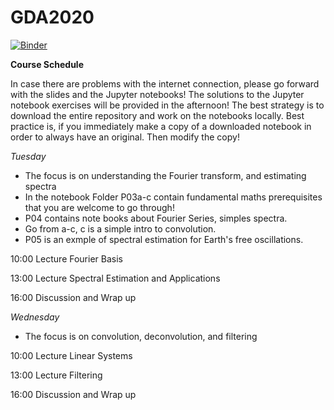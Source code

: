 # GDA2020

[![Binder](https://mybinder.org/badge_logo.svg)](https://mybinder.org/v2/gh/heinerigel/GDA2020/master)


**Course Schedule**

In case there are problems with the internet connection, please go forward with the slides and the Jupyter notebooks! The solutions to the Jupyter notebook exercises will be provided in the afternoon! The best strategy is to download the entire repository and work on the notebooks locally. Best practice is, if you immediately make a copy of a downloaded notebook in order to always have an original. Then modify the copy!

*Tuesday*

- The focus is on understanding the Fourier transform, and estimating spectra
- In the notebook Folder P03a-c contain fundamental maths prerequisites that you are welcome to go through!
- P04 contains note books about Fourier Series, simples spectra. 
- Go from a-c,  c is a simple intro to convolution. 
- P05 is an exmple of spectral estimation for Earth's free oscillations. 

10:00 Lecture Fourier Basis

13:00 Lecture Spectral Estimation and Applications

16:00 Discussion and Wrap up



*Wednesday*

- The focus is on convolution, deconvolution, and filtering

10:00 Lecture Linear Systems

13:00 Lecture Filtering

16:00 Discussion and Wrap up


